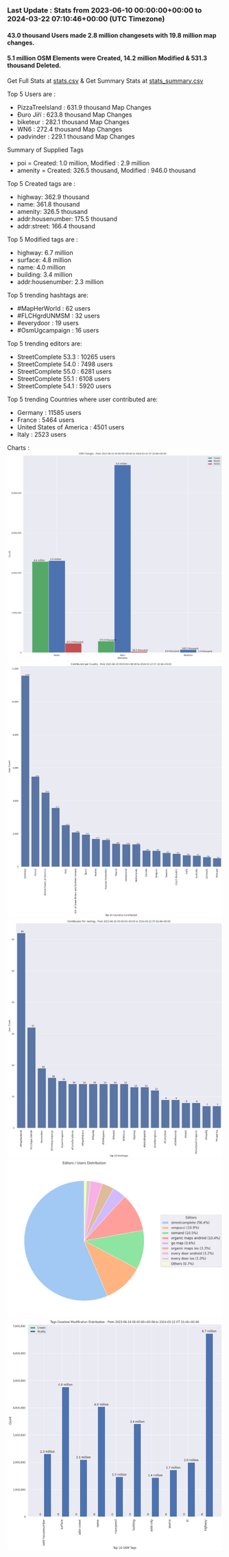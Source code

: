 ### Last Update : Stats from 2023-06-10 00:00:00+00:00 to 2024-03-22 07:10:46+00:00 (UTC Timezone)

#### 43.0 thousand Users made 2.8 million changesets with 19.8 million map changes.
#### 5.1 million OSM Elements were Created, 14.2 million Modified & 531.3 thousand Deleted.
Get Full Stats at [stats.csv](/stats/fieldmappers/Daily/stats.csv)
 & Get Summary Stats at [stats_summary.csv](/stats/fieldmappers/Daily/stats_summary.csv)

Top 5 Users are : 
- PizzaTreeIsland : 631.9 thousand Map Changes
- Đuro Jiří : 623.8 thousand Map Changes
- biketeur : 282.1 thousand Map Changes
- WN6 : 272.4 thousand Map Changes
- padvinder : 229.1 thousand Map Changes

Summary of Supplied Tags
- poi = Created: 1.0 million, Modified : 2.9 million
- amenity = Created: 326.5 thousand, Modified : 946.0 thousand


Top 5 Created tags are :
- highway: 362.9 thousand
- name: 361.8 thousand
- amenity: 326.5 thousand
- addr:housenumber: 175.5 thousand
- addr:street: 166.4 thousand


Top 5 Modified tags are :
- highway: 6.7 million
- surface: 4.8 million
- name: 4.0 million
- building: 3.4 million
- addr:housenumber: 2.3 million


Top 5 trending hashtags are:
- #MapHerWorld : 62 users
- #FLCHgrdUNMSM : 32 users
- #everydoor : 19 users
- #OsmUgcampaign : 16 users


Top 5 trending editors are:
- StreetComplete 53.3 : 10265 users
- StreetComplete 54.0 : 7498 users
- StreetComplete 55.0 : 6281 users
- StreetComplete 55.1 : 6108 users
- StreetComplete 54.1 : 5920 users


Top 5 trending Countries where user contributed are:
- Germany : 11585 users
- France : 5464 users
- United States of America : 4501 users
- Italy : 2523 users


 Charts : 
![Alt text](./stats_osm_changes.png) 
![Alt text](./stats_users_per_country.png) 
![Alt text](./stats_users_per_hashtag.png) 
![Alt text](./stats_editors_pie_chart.png) 
![Alt text](./stats_tags.png) 

